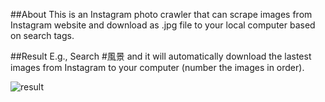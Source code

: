 ##About 
This is an Instagram photo crawler that can scrape images from Instagram website and download as .jpg file to your local computer based on search tags.

##Result
E.g., Search #風景 and it will automatically download the lastest images from Instagram to your computer (number the images in order).

![result](https://user-images.githubusercontent.com/57652591/164143863-6bfe6b40-3c8e-4da5-a91e-536c951dd747.png)
